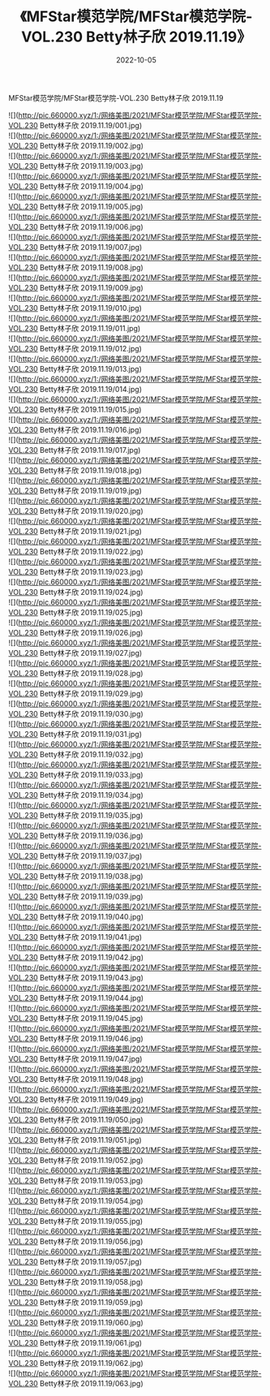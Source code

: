 ﻿---
layout: post
title:  《MFStar模范学院/MFStar模范学院-VOL.230 Betty林子欣 2019.11.19》
date:   2022-10-05
img: http://pic.660000.xyz/1:/网络美图/2021/MFStar模范学院/MFStar模范学院-VOL.230 Betty林子欣 2019.11.19/000.jpg
categories: [美女, 清纯, 唯美]
---

MFStar模范学院/MFStar模范学院-VOL.230 Betty林子欣 2019.11.19

 ![](http://pic.660000.xyz/1:/网络美图/2021/MFStar模范学院/MFStar模范学院-VOL.230 Betty林子欣 2019.11.19/001.jpg) <br>![](http://pic.660000.xyz/1:/网络美图/2021/MFStar模范学院/MFStar模范学院-VOL.230 Betty林子欣 2019.11.19/002.jpg) <br>![](http://pic.660000.xyz/1:/网络美图/2021/MFStar模范学院/MFStar模范学院-VOL.230 Betty林子欣 2019.11.19/003.jpg) <br>![](http://pic.660000.xyz/1:/网络美图/2021/MFStar模范学院/MFStar模范学院-VOL.230 Betty林子欣 2019.11.19/004.jpg) <br>![](http://pic.660000.xyz/1:/网络美图/2021/MFStar模范学院/MFStar模范学院-VOL.230 Betty林子欣 2019.11.19/005.jpg) <br>![](http://pic.660000.xyz/1:/网络美图/2021/MFStar模范学院/MFStar模范学院-VOL.230 Betty林子欣 2019.11.19/006.jpg) <br>![](http://pic.660000.xyz/1:/网络美图/2021/MFStar模范学院/MFStar模范学院-VOL.230 Betty林子欣 2019.11.19/007.jpg) <br>![](http://pic.660000.xyz/1:/网络美图/2021/MFStar模范学院/MFStar模范学院-VOL.230 Betty林子欣 2019.11.19/008.jpg) <br>![](http://pic.660000.xyz/1:/网络美图/2021/MFStar模范学院/MFStar模范学院-VOL.230 Betty林子欣 2019.11.19/009.jpg) <br>![](http://pic.660000.xyz/1:/网络美图/2021/MFStar模范学院/MFStar模范学院-VOL.230 Betty林子欣 2019.11.19/010.jpg) <br>![](http://pic.660000.xyz/1:/网络美图/2021/MFStar模范学院/MFStar模范学院-VOL.230 Betty林子欣 2019.11.19/011.jpg) <br>![](http://pic.660000.xyz/1:/网络美图/2021/MFStar模范学院/MFStar模范学院-VOL.230 Betty林子欣 2019.11.19/012.jpg) <br>![](http://pic.660000.xyz/1:/网络美图/2021/MFStar模范学院/MFStar模范学院-VOL.230 Betty林子欣 2019.11.19/013.jpg) <br>![](http://pic.660000.xyz/1:/网络美图/2021/MFStar模范学院/MFStar模范学院-VOL.230 Betty林子欣 2019.11.19/014.jpg) <br>![](http://pic.660000.xyz/1:/网络美图/2021/MFStar模范学院/MFStar模范学院-VOL.230 Betty林子欣 2019.11.19/015.jpg) <br>![](http://pic.660000.xyz/1:/网络美图/2021/MFStar模范学院/MFStar模范学院-VOL.230 Betty林子欣 2019.11.19/016.jpg) <br>![](http://pic.660000.xyz/1:/网络美图/2021/MFStar模范学院/MFStar模范学院-VOL.230 Betty林子欣 2019.11.19/017.jpg) <br>![](http://pic.660000.xyz/1:/网络美图/2021/MFStar模范学院/MFStar模范学院-VOL.230 Betty林子欣 2019.11.19/018.jpg) <br>![](http://pic.660000.xyz/1:/网络美图/2021/MFStar模范学院/MFStar模范学院-VOL.230 Betty林子欣 2019.11.19/019.jpg) <br>![](http://pic.660000.xyz/1:/网络美图/2021/MFStar模范学院/MFStar模范学院-VOL.230 Betty林子欣 2019.11.19/020.jpg) <br>![](http://pic.660000.xyz/1:/网络美图/2021/MFStar模范学院/MFStar模范学院-VOL.230 Betty林子欣 2019.11.19/021.jpg) <br>![](http://pic.660000.xyz/1:/网络美图/2021/MFStar模范学院/MFStar模范学院-VOL.230 Betty林子欣 2019.11.19/022.jpg) <br>![](http://pic.660000.xyz/1:/网络美图/2021/MFStar模范学院/MFStar模范学院-VOL.230 Betty林子欣 2019.11.19/023.jpg) <br>![](http://pic.660000.xyz/1:/网络美图/2021/MFStar模范学院/MFStar模范学院-VOL.230 Betty林子欣 2019.11.19/024.jpg) <br>![](http://pic.660000.xyz/1:/网络美图/2021/MFStar模范学院/MFStar模范学院-VOL.230 Betty林子欣 2019.11.19/025.jpg) <br>![](http://pic.660000.xyz/1:/网络美图/2021/MFStar模范学院/MFStar模范学院-VOL.230 Betty林子欣 2019.11.19/026.jpg) <br>![](http://pic.660000.xyz/1:/网络美图/2021/MFStar模范学院/MFStar模范学院-VOL.230 Betty林子欣 2019.11.19/027.jpg) <br>![](http://pic.660000.xyz/1:/网络美图/2021/MFStar模范学院/MFStar模范学院-VOL.230 Betty林子欣 2019.11.19/028.jpg) <br>![](http://pic.660000.xyz/1:/网络美图/2021/MFStar模范学院/MFStar模范学院-VOL.230 Betty林子欣 2019.11.19/029.jpg) <br>![](http://pic.660000.xyz/1:/网络美图/2021/MFStar模范学院/MFStar模范学院-VOL.230 Betty林子欣 2019.11.19/030.jpg) <br>![](http://pic.660000.xyz/1:/网络美图/2021/MFStar模范学院/MFStar模范学院-VOL.230 Betty林子欣 2019.11.19/031.jpg) <br>![](http://pic.660000.xyz/1:/网络美图/2021/MFStar模范学院/MFStar模范学院-VOL.230 Betty林子欣 2019.11.19/032.jpg) <br>![](http://pic.660000.xyz/1:/网络美图/2021/MFStar模范学院/MFStar模范学院-VOL.230 Betty林子欣 2019.11.19/033.jpg) <br>![](http://pic.660000.xyz/1:/网络美图/2021/MFStar模范学院/MFStar模范学院-VOL.230 Betty林子欣 2019.11.19/034.jpg) <br>![](http://pic.660000.xyz/1:/网络美图/2021/MFStar模范学院/MFStar模范学院-VOL.230 Betty林子欣 2019.11.19/035.jpg) <br>![](http://pic.660000.xyz/1:/网络美图/2021/MFStar模范学院/MFStar模范学院-VOL.230 Betty林子欣 2019.11.19/036.jpg) <br>![](http://pic.660000.xyz/1:/网络美图/2021/MFStar模范学院/MFStar模范学院-VOL.230 Betty林子欣 2019.11.19/037.jpg) <br>![](http://pic.660000.xyz/1:/网络美图/2021/MFStar模范学院/MFStar模范学院-VOL.230 Betty林子欣 2019.11.19/038.jpg) <br>![](http://pic.660000.xyz/1:/网络美图/2021/MFStar模范学院/MFStar模范学院-VOL.230 Betty林子欣 2019.11.19/039.jpg) <br>![](http://pic.660000.xyz/1:/网络美图/2021/MFStar模范学院/MFStar模范学院-VOL.230 Betty林子欣 2019.11.19/040.jpg) <br>![](http://pic.660000.xyz/1:/网络美图/2021/MFStar模范学院/MFStar模范学院-VOL.230 Betty林子欣 2019.11.19/041.jpg) <br>![](http://pic.660000.xyz/1:/网络美图/2021/MFStar模范学院/MFStar模范学院-VOL.230 Betty林子欣 2019.11.19/042.jpg) <br>![](http://pic.660000.xyz/1:/网络美图/2021/MFStar模范学院/MFStar模范学院-VOL.230 Betty林子欣 2019.11.19/043.jpg) <br>![](http://pic.660000.xyz/1:/网络美图/2021/MFStar模范学院/MFStar模范学院-VOL.230 Betty林子欣 2019.11.19/044.jpg) <br>![](http://pic.660000.xyz/1:/网络美图/2021/MFStar模范学院/MFStar模范学院-VOL.230 Betty林子欣 2019.11.19/045.jpg) <br>![](http://pic.660000.xyz/1:/网络美图/2021/MFStar模范学院/MFStar模范学院-VOL.230 Betty林子欣 2019.11.19/046.jpg) <br>![](http://pic.660000.xyz/1:/网络美图/2021/MFStar模范学院/MFStar模范学院-VOL.230 Betty林子欣 2019.11.19/047.jpg) <br>![](http://pic.660000.xyz/1:/网络美图/2021/MFStar模范学院/MFStar模范学院-VOL.230 Betty林子欣 2019.11.19/048.jpg) <br>![](http://pic.660000.xyz/1:/网络美图/2021/MFStar模范学院/MFStar模范学院-VOL.230 Betty林子欣 2019.11.19/049.jpg) <br>![](http://pic.660000.xyz/1:/网络美图/2021/MFStar模范学院/MFStar模范学院-VOL.230 Betty林子欣 2019.11.19/050.jpg) <br>![](http://pic.660000.xyz/1:/网络美图/2021/MFStar模范学院/MFStar模范学院-VOL.230 Betty林子欣 2019.11.19/051.jpg) <br>![](http://pic.660000.xyz/1:/网络美图/2021/MFStar模范学院/MFStar模范学院-VOL.230 Betty林子欣 2019.11.19/052.jpg) <br>![](http://pic.660000.xyz/1:/网络美图/2021/MFStar模范学院/MFStar模范学院-VOL.230 Betty林子欣 2019.11.19/053.jpg) <br>![](http://pic.660000.xyz/1:/网络美图/2021/MFStar模范学院/MFStar模范学院-VOL.230 Betty林子欣 2019.11.19/054.jpg) <br>![](http://pic.660000.xyz/1:/网络美图/2021/MFStar模范学院/MFStar模范学院-VOL.230 Betty林子欣 2019.11.19/055.jpg) <br>![](http://pic.660000.xyz/1:/网络美图/2021/MFStar模范学院/MFStar模范学院-VOL.230 Betty林子欣 2019.11.19/056.jpg) <br>![](http://pic.660000.xyz/1:/网络美图/2021/MFStar模范学院/MFStar模范学院-VOL.230 Betty林子欣 2019.11.19/057.jpg) <br>![](http://pic.660000.xyz/1:/网络美图/2021/MFStar模范学院/MFStar模范学院-VOL.230 Betty林子欣 2019.11.19/058.jpg) <br>![](http://pic.660000.xyz/1:/网络美图/2021/MFStar模范学院/MFStar模范学院-VOL.230 Betty林子欣 2019.11.19/059.jpg) <br>![](http://pic.660000.xyz/1:/网络美图/2021/MFStar模范学院/MFStar模范学院-VOL.230 Betty林子欣 2019.11.19/060.jpg) <br>![](http://pic.660000.xyz/1:/网络美图/2021/MFStar模范学院/MFStar模范学院-VOL.230 Betty林子欣 2019.11.19/061.jpg) <br>![](http://pic.660000.xyz/1:/网络美图/2021/MFStar模范学院/MFStar模范学院-VOL.230 Betty林子欣 2019.11.19/062.jpg) <br>![](http://pic.660000.xyz/1:/网络美图/2021/MFStar模范学院/MFStar模范学院-VOL.230 Betty林子欣 2019.11.19/063.jpg) <br>